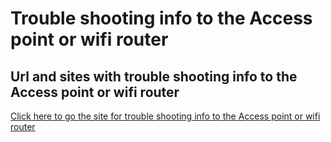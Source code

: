 # Trouble shooting info to the Access point or wifi router

## Url and sites with trouble shooting info to the Access point or wifi router

[Click here to go the site for trouble shooting info to the Access point or wifi router](https://www.networkdatapedia.com/post/acess-point-troubleshooting)
